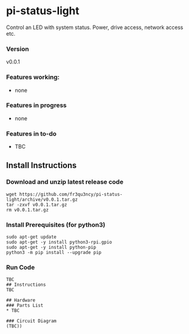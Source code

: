 # pi-status-light
Control an LED with system status. Power, drive access, network access etc.

### Version
v0.0.1
### Features working:
* none
### Features in progress
* none
### Features in to-do
* TBC

## Install Instructions
### Download and unzip latest release code
```
wget https://github.com/fr3qu3ncy/pi-status-light/archive/v0.0.1.tar.gz
tar -zxvf v0.0.1.tar.gz
rm v0.0.1.tar.gz
```

### Install Prerequisites (for python3)
```
sudo apt-get update
sudo apt-get -y install python3-rpi.gpio
sudo apt-get -y install python-pip
python3 -m pip install --upgrade pip
```

### Run Code
```
TBC
## Instructions
TBC

## Hardware
### Parts List
* TBC

### Circuit Diagram
(TBC))
